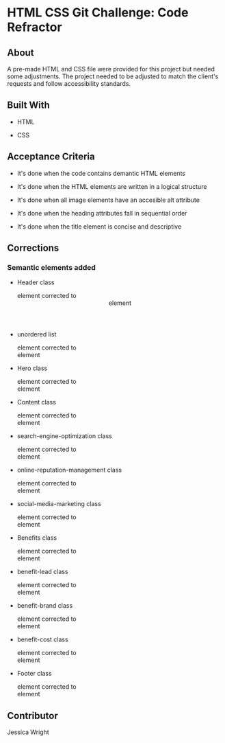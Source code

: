 # HTML CSS Git Challenge: Code Refractor

## About 

A pre-made HTML and CSS file were provided for this project but needed some adjustments. The project needed to be adjusted to match the client's requests and follow accessibility standards. 

## Built With

* HTML

* CSS

## Acceptance Criteria

* It's done when the code contains demantic HTML elements

* It's done when the HTML elements are written in a logical structure

* It's done when all image elements have an accesible alt attribute

* It's done when the heading attributes fall in sequential order

* It's done when the title element is concise and descriptive 

## Corrections

### Semantic elements added

* Header class <div> element corrected to <header> element

* unordered list <div> element corrected to <nav> element

* Hero class <div> element corrected to <section> element

* Content class <div> element corrected to <section> element

* search-engine-optimization class <div> element corrected to <article> element

* online-reputation-management class <div> element corrected to <article> element

* social-media-marketing class <div> element corrected to <article> element

* Benefits class <div> element corrected to <aside> element

* benefit-lead class <div> element corrected to <article> element

* benefit-brand class <div> element corrected to <article> element

* benefit-cost class <div> element corrected to <article> element

* Footer class <div> element corrected to <footer> element



## Contributor

Jessica Wright
